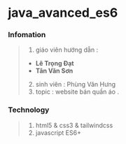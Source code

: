 # java_avanced_es6 

### Infomation

> 1. giáo viên hướng dẫn :
>   - **Lê Trọng Đạt**    
>   - **Tân Văn Sơn** 
> 2. sinh viên : Phùng Văn Hưng 
> 3. topic : website bán quần áo .

### Technology 

> 1. html5 & css3 & tailwindcss 
> 2. javascript ES6+
